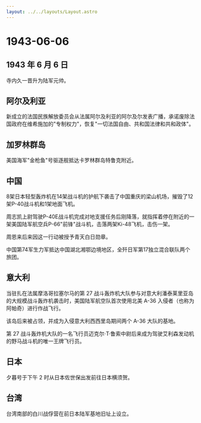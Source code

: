 ```yaml
---
layout: ../../layouts/Layout.astro
---
```


# 1943-06-06

## 1943 年 6 月 6 日

寺内久一晋升为陆军元帅。

## 阿尔及利亚

新成立的法国民族解放委员会从法属阿尔及利亚的阿尔及尔发表广播，承诺废除法国政府在维希施加的"专制权力"，恢复"一切法国自由、共和国法律和共和政体"。

## 加罗林群岛

美国海军"金枪鱼"号驱逐舰抵达卡罗林群岛特鲁克附近。

## 中国

8架日本轻型轰炸机在14架战斗机的护航下袭击了中国重庆的梁山机场，摧毁了12架P-40战斗机和1架地面飞机。

周志凯上尉驾驶P-40E战斗机完成对地支援任务后刚降落，就指挥着停在附近的一架美国陆军航空兵P-66"前锋"战斗机，击落两架Ki-48飞机，击伤一架。

周恩来后来因这一行动被授予青天白日勋章。

中国第74军生力军抵达中国湖北湘鄂边境地区，全歼日军第17独立混合联队两个旅团。

## 意大利

当驻扎在法属摩洛哥拉塞尔马的第 27
战斗轰炸机大队参与对意大利潘泰莱里亚岛的大规模战斗轰炸机袭击时，美国陆军航空队首次使用北美
A-36 入侵者（也称为阿帕奇）进行作战飞行。

该岛后来被占领，并成为入侵意大利西西里岛期间两个 A-36 大队的基地。

第 27
战斗轰炸机大队的一名飞行员迈克尔·T·鲁索中尉后来成为驾驶艾利森发动机的野马战斗机的唯一王牌飞行员。

## 日本

夕暮号于下午 2 时从日本佐世保出发前往日本横须贺。

## 台湾

台湾南部的白川战俘营在前日本陆军基地旧址上设立。